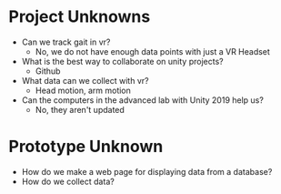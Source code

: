 # Project Unknowns
* Can we track gait in vr?
  * No, we do not have enough data points with just a VR Headset
* What is the best way to collaborate on unity projects?
  * Github
* What data can we collect with vr?
  * Head motion, arm motion
* Can the computers in the advanced lab with Unity 2019 help us?
  * No, they aren't updated
  
# Prototype Unknown
* How do we make a web page for displaying data from a database?
* How do we collect data?
